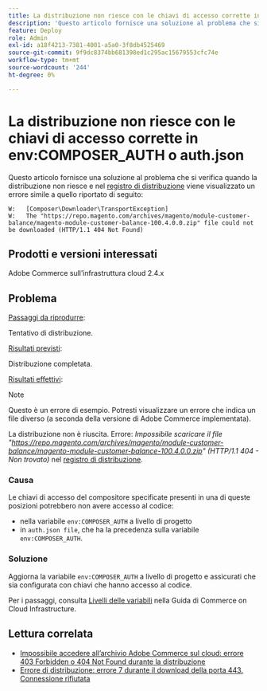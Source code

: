 ```yaml
---
title: La distribuzione non riesce con le chiavi di accesso corrette in env:COMPOSER_AUTH o auth.json
description: 'Questo articolo fornisce una soluzione al problema che si verifica quando la distribuzione non riesce e viene visualizzato il seguente errore: "Impossibile scaricare il file https://repo.magento.com/archives/magento/module-customer-balance/magento-module-customer-balance-100.4.0.0.zip (HTTP/1.1 404 - Non trovato)".'
feature: Deploy
role: Admin
exl-id: a18f4213-7381-4001-a5a0-3f8db4525469
source-git-commit: 9f9dc8374bb681398ed1c295ac15679553cfc74e
workflow-type: tm+mt
source-wordcount: '244'
ht-degree: 0%

---
```


# La distribuzione non riesce con le chiavi di accesso corrette in env:COMPOSER_AUTH o auth.json

Questo articolo fornisce una soluzione al problema che si verifica quando la distribuzione non riesce e nel [registro di distribuzione](/docs/commerce-cloud-service/user-guide/develop/test/log-locations#deploy-log) viene visualizzato un errore simile a quello riportato di seguito:

```
W:   [Composer\Downloader\TransportException]
W:   The "https://repo.magento.com/archives/magento/module-customer-balance/magento-module-customer-balance-100.4.0.0.zip" file could not be downloaded (HTTP/1.1 404 Not Found)
```

## Prodotti e versioni interessati

Adobe Commerce sull’infrastruttura cloud 2.4.x

## Problema

<u>Passaggi da riprodurre</u>:

Tentativo di distribuzione.

<u>Risultati previsti</u>:

Distribuzione completata.

<u>Risultati effettivi</u>:

>[!NOTE]
>
>Questo è un errore di esempio. Potresti visualizzare un errore che indica un file diverso (a seconda della versione di Adobe Commerce implementata).

La distribuzione non è riuscita. Errore: *Impossibile scaricare il file &quot;https://repo.magento.com/archives/magento/module-customer-balance/magento-module-customer-balance-100.4.0.0.zip&quot; (HTTP/1.1 404 - Non trovato)* nel [registro di distribuzione](/docs/commerce-cloud-service/user-guide/develop/test/log-locations#deploy-log).

### Causa

Le chiavi di accesso del compositore specificate presenti in una di queste posizioni potrebbero non avere accesso al codice:

* nella variabile `env:COMPOSER_AUTH` a livello di progetto
* in `auth.json file`, che ha la precedenza sulla variabile `env:COMPOSER_AUTH`.

### Soluzione

Aggiorna la variabile `env:COMPOSER_AUTH` a livello di progetto e assicurati che sia configurata con chiavi che hanno accesso al codice.

Per i passaggi, consulta [Livelli delle variabili](https://experienceleague.adobe.com/en/docs/commerce-cloud-service/user-guide/configure/env/variable-levels) nella Guida di Commerce on Cloud Infrastructure.

## Lettura correlata

* [Impossibile accedere all’archivio Adobe Commerce sul cloud: errore 403 Forbidden o 404 Not Found durante la distribuzione](/docs/commerce-knowledge-base/kb/troubleshooting/deployment/magento-commerce-cloud-repo-could-not-be-accessed-403-forbidden-or-404-not-found-error-when-deploying.html)
* [Errore di distribuzione: errore 7 durante il download della porta 443. Connessione rifiutata](/help/troubleshooting/deployment/deployment-error-downloading-connection-refused-adobe-commerce.md)

